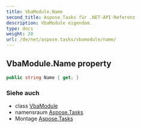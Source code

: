```yaml
---
title: VbaModule.Name
second_title: Aspose.Tasks für .NET-API-Referenz
description: VbaModule eigendom. 
type: docs
weight: 20
url: /de/net/aspose.tasks/vbamodule/name/
---
```

## VbaModule.Name property

```csharp
public string Name { get; }
```

### Siehe auch

* class [VbaModule](../)
* namensraum [Aspose.Tasks](../../vbamodule/)
* Montage [Aspose.Tasks](../../../)


